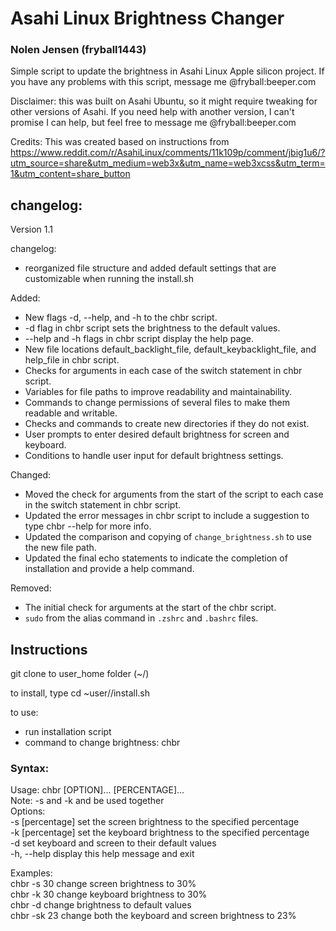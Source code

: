# Asahi Linux Brightness Changer
### Nolen Jensen (fryball1443)
Simple script to update the brightness in Asahi Linux Apple silicon project.
If you have any problems with this script, message me @fryball:beeper.com

Disclaimer:
this was built on Asahi Ubuntu, so it might require tweaking for other versions of Asahi.
If you need help with another version, I can't promise I can help, but feel free to message me @fryball:beeper.com

Credits:
This was created based on instructions from https://www.reddit.com/r/AsahiLinux/comments/11k109p/comment/jbig1u6/?utm_source=share&utm_medium=web3x&utm_name=web3xcss&utm_term=1&utm_content=share_button


## changelog:
Version 1.1

changelog:
- reorganized file structure and added default settings that are customizable when running the install.sh

Added:
- New flags -d, --help, and -h to the chbr script.
- -d flag in chbr script sets the brightness to the default values.
- --help and -h flags in chbr script display the help page.
- New file locations default_backlight_file, default_keybacklight_file, and help_file in chbr script.
- Checks for arguments in each case of the switch statement in chbr script.
- Variables for file paths to improve readability and maintainability.
- Commands to change permissions of several files to make them readable and writable.
- Checks and commands to create new directories if they do not exist.
- User prompts to enter desired default brightness for screen and keyboard.
- Conditions to handle user input for default brightness settings.

Changed:
- Moved the check for arguments from the start of the script to each case in the switch statement in chbr script.
- Updated the error messages in chbr script to include a suggestion to type chbr --help for more info.
- Updated the comparison and copying of `change_brightness.sh` to use the new file path.
- Updated the final echo statements to indicate the completion of installation and provide a help command.

Removed:
- The initial check for arguments at the start of the chbr script.
- `sudo` from the alias command in `.zshrc` and `.bashrc` files.

## Instructions
git clone to user_home folder (~/)

to install, type cd ~user//install.sh

to use:
- run installation script
- command to change brightness: chbr

### Syntax:
Usage: chbr [OPTION]... [PERCENTAGE]...  
Note: -s and -k and be used together  
 Options:  
	-s [percentage]  set the screen brightness to the specified percentage  
 -k [percentage]  set the keyboard brightness to the specified percentage  
 -d               set keyboard and screen to their default values  
 -h, --help       display this help message and exit  

Examples:  
  chbr -s 30       change screen brightness to 30%  
  chbr -k 30       change keyboard brightness to 30%  
  chbr -d          change brightness to default values  
  chbr -sk 23      change both the keyboard and screen brightness to 23%  

